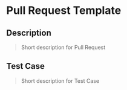 # Pull Request Template
## Description
> Short description for Pull Request
## Test Case
> Short description for Test Case
